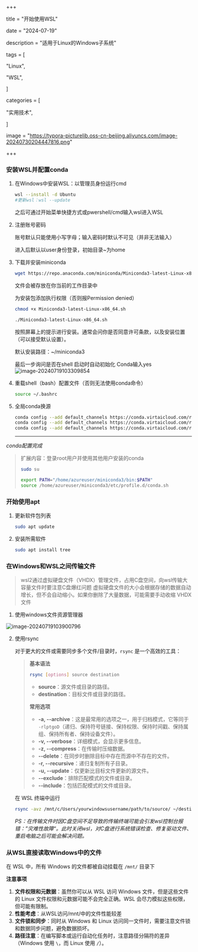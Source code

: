 +++

title = "开始使用WSL"

date = "2024-07-19"

description = "适用于Linux的Windows子系统"

tags = [

 "Linux",

 "WSL",

]

categories = [

 "实用技术",

]

image = "https://typora-picturelib.oss-cn-beijing.aliyuncs.com/image-20240730204447816.png"

+++

### 安装WSL并配置conda

1. 在Windows中安装WSL：以管理员身份运行cmd

   ```bash
   wsl --install -d Ubuntu
   #更新wsl：wsl --update
   ```

   之后可通过开始菜单快捷方式或pwershell/cmd输入wsl进入WSL

2. 注册账号密码

   账号默认只能使用小写字母；输入密码时默认不可见（并非无法输入）

   进入后默认以user身份登录，初始目录~为home

3. 下载并安装miniconda

   ```bash
   wget https://repo.anaconda.com/miniconda/Miniconda3-latest-Linux-x86_64.sh
   ```

   文件会被存放在你当前的工作目录中

   为安装包添加执行权限（否则报Permission denied）

   ```bash
   chmod +x Miniconda3-latest-Linux-x86_64.sh
   ```

   ```bash
   ./Miniconda3-latest-Linux-x86_64.sh
   ```

   按照屏幕上的提示进行安装。通常会问你是否同意许可条款，以及安装位置（可以接受默认设置）。

   默认安装路径：~/miniconda3

   最后一步询问是否在shell 启动时自动初始化 Conda输入yes
   ![image-20240719103309854](https://typora-picturelib.oss-cn-beijing.aliyuncs.com/image-20240719103309854.png)

4. 重载shell（bash）配置文件（否则无法使用conda命令）

   ```bash
   source ~/.bashrc
   ```

5. 全局conda换源

   ```bash
   conda config --add default_channels https://conda.virtaicloud.com/repository/anaconda/main
   conda config --add default_channels https://conda.virtaicloud.com/repository/anaconda/r
   conda config --add default_channels https://conda.virtaicloud.com/repository/anaconda/msys2
   ```

   ------------------------

*conda配置完成*

> 扩展内容：登录root用户并使用其他用户安装的conda
>
> ```bash
> sudo su
> ```
>
> ```bash
> export PATH="/home/azureuser/miniconda3/bin:$PATH"
> source /home/azureuser/miniconda3/etc/profile.d/conda.sh
> ```



### 开始使用apt

1. 更新软件包列表

   ```bash
   sudo apt update
   ```

2. 安装所需软件

   ```bash
   sudo apt install tree
   ```



### 在Windows和WSL之间传输文件

> wsl2通过虚拟硬盘文件（VHDX）管理文件，占用C盘空间，向wsl传输大容量文件时要注意C盘爆红问题
>  虚拟硬盘文件的大小会根据存储的数据自动增长，但不会自动缩小。如果你删除了大量数据，可能需要手动收缩 VHDX 文件

1. 使用windows文件资源管理器

![image-20240719103900796](https://typora-picturelib.oss-cn-beijing.aliyuncs.com/image-20240719103900796.png)

2. 使用rsync

   对于更大的文件或需要同步多个文件/目录时，`rsync` 是一个高效的工具：

   > **基本语法**
   >
   > ```bash
   > rsync [options] source destination
   > ```
   >
   > - **source**：源文件或目录的路径。
   > - **destination**：目标文件或目录的路径。
   >
   > **常用选项**
   >
   > - **-a, --archive**：这是最常用的选项之一，用于归档模式，它等同于 `-rlptgoD`（递归、保持符号链接、保持权限、保持时间戳、保持属组、保持所有者、保持设备文件）。
   > - **-v, --verbose**：详细模式，会显示更多信息。
   > - **-z, --compress**：在传输时压缩数据。
   > - **--delete**：在同步时删除目标中存在而源中不存在的文件。
   > - **-r, --recursive**：递归复制所有子目录。
   > - **-u, --update**：仅更新比目标文件更新的源文件。
   > - **--exclude**：排除匹配模式的文件或目录。
   > - **--include**：包括匹配模式的文件或目录。

   在 WSL 终端中运行

   ```bash
   rsync -avz /mnt/c/Users/yourwindowsusername/path/to/source/ ~/destination/
   ```

   *PS：在传输文件时因C盘空间不足导致的传输终端可能会引发wsl控制台报错：”灾难性故障“。此时关闭wsl，对C盘进行系统错误检查、修复驱动文件、重启电脑之后可能会解决问题。*



### 从WSL直接读取Windows中的文件

在 WSL 中，所有 Windows 的文件都被自动挂载在 `/mnt/` 目录下

**注意事项**

1. **文件权限和元数据**：虽然你可以从 WSL 访问 Windows 文件，但是这些文件的 Linux 文件权限和元数据可能不会完全正确。WSL 会尽力模拟这些权限，但可能有限制。
2. **性能考虑**：从WSL访问/mnt/中的文件性能较差
3. **文件锁和同步**：同时从 Windows 和 Linux 访问同一文件时，需要注意文件锁和数据同步问题，避免数据损坏。
4. **路径注意**：在编写脚本或运行自动化任务时，注意路径分隔符的差异（Windows 使用 `\`，而 Linux 使用 `/`）。